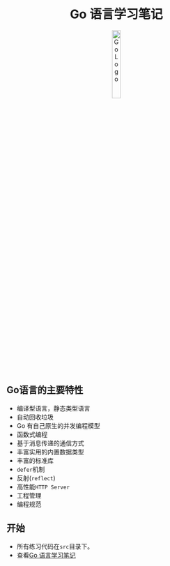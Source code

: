 <h1 align="center">
  Go 语言学习笔记
</h1>

<p align="center">
  <a href="https://github.com/golang/go">
    <img alt="Go Logo" src="https://upload.wikimedia.org/wikipedia/commons/2/23/Go_Logo_Aqua.svg" width="20%" height="">
  </a>
</p>

## Go语言的主要特性
- 编译型语言，静态类型语言
- 自动回收垃圾
- Go 有自己原生的并发编程模型
- 函数式编程
- 基于消息传递的通信方式
- 丰富实用的内置数据类型
- 丰富的标准库
- `defer`机制
- 反射(`reflect`)
- 高性能`HTTP Server`
- 工程管理
- 编程规范

## 开始

- 所有练习代码在`src`目录下。
- 查看[Go 语言学习笔记](https://www.shipengqi.top/go-learn-demo)

